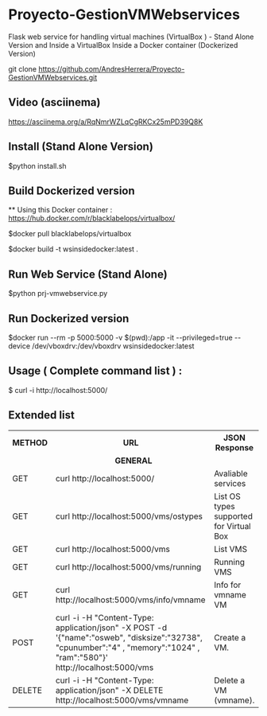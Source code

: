 # Proyecto-GestionVMWebservices
Flask web service for handling virtual machines (VirtualBox ) - Stand Alone Version and Inside a VirtualBox Inside a Docker container (Dockerized Version)

git clone https://github.com/AndresHerrera/Proyecto-GestionVMWebservices.git

## Video (asciinema)

https://asciinema.org/a/RqNmrWZLqCgRKCx25mPD39Q8K

## Install (Stand Alone Version)

$python install.sh

## Build Dockerized version 

** Using this Docker container  :   https://hub.docker.com/r/blacklabelops/virtualbox/

$docker pull blacklabelops/virtualbox

$docker build -t wsinsidedocker:latest .

## Run Web Service (Stand Alone)

$python prj-vmwebservice.py

## Run Dockerized version 

$docker run --rm -p 5000:5000  -v $(pwd):/app -it --privileged=true --device /dev/vboxdrv:/dev/vboxdrv wsinsidedocker:latest



## Usage  ( Complete command list ) :

$ curl -i http://localhost:5000/

## Extended list

<table style='width:100%'><tr><th>METHOD</th><th>URL</th><th>JSON Response</th></tr><tr><td colspan=3 align=center><b>GENERAL</b></td></tr><tr><td>GET</td><td>curl http://localhost:5000/</td><td>Avaliable services</td></tr><tr><td>GET</td><td>curl http://localhost:5000/vms/ostypes</td><td>List OS types supported for Virtual Box</td></tr><tr><td>GET</td><td>curl http://localhost:5000/vms</td><td>List VMS</td></tr><tr><td>GET</td><td>curl http://localhost:5000/vms/running</td><td>Running VMS</td></tr><tr><td>GET</td><td>curl http://localhost:5000/vms/info/vmname</td><td>Info for vmname VM</td></tr><tr><td>POST</td><td>curl -i -H "Content-Type: application/json" -X POST -d '{"name":"osweb", "disksize":"32738",  "cpunumber":"4" ,  "memory":"1024"   ,  "ram":"580"}' http://localhost:5000/vms	</td><td>Create a VM.</td></tr><tr><td>DELETE</td><td>curl -i -H "Content-Type: application/json" -X DELETE http://localhost:5000/vms/vmname</td><td>Delete a VM (vmname).</td></tr></table>


